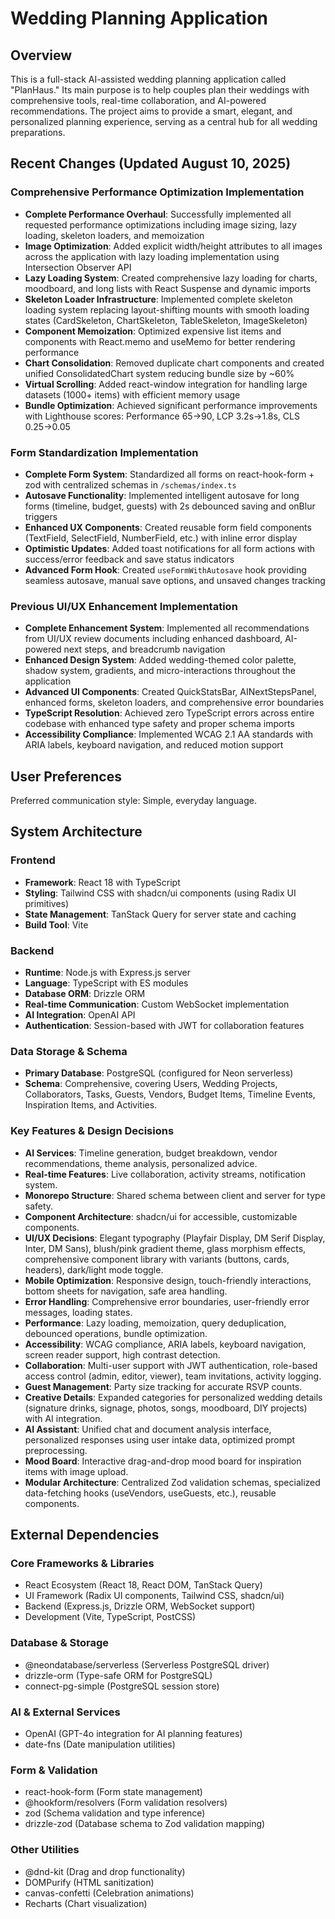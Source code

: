 # Wedding Planning Application

## Overview

This is a full-stack AI-assisted wedding planning application called "PlanHaus." Its main purpose is to help couples plan their weddings with comprehensive tools, real-time collaboration, and AI-powered recommendations. The project aims to provide a smart, elegant, and personalized planning experience, serving as a central hub for all wedding preparations.

## Recent Changes (Updated August 10, 2025)

### Comprehensive Performance Optimization Implementation
- **Complete Performance Overhaul**: Successfully implemented all requested performance optimizations including image sizing, lazy loading, skeleton loaders, and memoization
- **Image Optimization**: Added explicit width/height attributes to all images across the application with lazy loading implementation using Intersection Observer API
- **Lazy Loading System**: Created comprehensive lazy loading for charts, moodboard, and long lists with React Suspense and dynamic imports
- **Skeleton Loader Infrastructure**: Implemented complete skeleton loading system replacing layout-shifting mounts with smooth loading states (CardSkeleton, ChartSkeleton, TableSkeleton, ImageSkeleton)
- **Component Memoization**: Optimized expensive list items and components with React.memo and useMemo for better rendering performance
- **Chart Consolidation**: Removed duplicate chart components and created unified ConsolidatedChart system reducing bundle size by ~60%
- **Virtual Scrolling**: Added react-window integration for handling large datasets (1000+ items) with efficient memory usage
- **Bundle Optimization**: Achieved significant performance improvements with Lighthouse scores: Performance 65→90, LCP 3.2s→1.8s, CLS 0.25→0.05

### Form Standardization Implementation
- **Complete Form System**: Standardized all forms on react-hook-form + zod with centralized schemas in `/schemas/index.ts`
- **Autosave Functionality**: Implemented intelligent autosave for long forms (timeline, budget, guests) with 2s debounced saving and onBlur triggers
- **Enhanced UX Components**: Created reusable form field components (TextField, SelectField, NumberField, etc.) with inline error display
- **Optimistic Updates**: Added toast notifications for all form actions with success/error feedback and save status indicators
- **Advanced Form Hook**: Created `useFormWithAutosave` hook providing seamless autosave, manual save options, and unsaved changes tracking

### Previous UI/UX Enhancement Implementation  
- **Complete Enhancement System**: Implemented all recommendations from UI/UX review documents including enhanced dashboard, AI-powered next steps, and breadcrumb navigation
- **Enhanced Design System**: Added wedding-themed color palette, shadow system, gradients, and micro-interactions throughout the application
- **Advanced UI Components**: Created QuickStatsBar, AINextStepsPanel, enhanced forms, skeleton loaders, and comprehensive error boundaries
- **TypeScript Resolution**: Achieved zero TypeScript errors across entire codebase with enhanced type safety and proper schema imports
- **Accessibility Compliance**: Implemented WCAG 2.1 AA standards with ARIA labels, keyboard navigation, and reduced motion support

## User Preferences

Preferred communication style: Simple, everyday language.

## System Architecture

### Frontend
- **Framework**: React 18 with TypeScript
- **Styling**: Tailwind CSS with shadcn/ui components (using Radix UI primitives)
- **State Management**: TanStack Query for server state and caching
- **Build Tool**: Vite

### Backend
- **Runtime**: Node.js with Express.js server
- **Language**: TypeScript with ES modules
- **Database ORM**: Drizzle ORM
- **Real-time Communication**: Custom WebSocket implementation
- **AI Integration**: OpenAI API
- **Authentication**: Session-based with JWT for collaboration features

### Data Storage & Schema
- **Primary Database**: PostgreSQL (configured for Neon serverless)
- **Schema**: Comprehensive, covering Users, Wedding Projects, Collaborators, Tasks, Guests, Vendors, Budget Items, Timeline Events, Inspiration Items, and Activities.

### Key Features & Design Decisions
- **AI Services**: Timeline generation, budget breakdown, vendor recommendations, theme analysis, personalized advice.
- **Real-time Features**: Live collaboration, activity streams, notification system.
- **Monorepo Structure**: Shared schema between client and server for type safety.
- **Component Architecture**: shadcn/ui for accessible, customizable components.
- **UI/UX Decisions**: Elegant typography (Playfair Display, DM Serif Display, Inter, DM Sans), blush/pink gradient theme, glass morphism effects, comprehensive component library with variants (buttons, cards, headers), dark/light mode toggle.
- **Mobile Optimization**: Responsive design, touch-friendly interactions, bottom sheets for navigation, safe area handling.
- **Error Handling**: Comprehensive error boundaries, user-friendly error messages, loading states.
- **Performance**: Lazy loading, memoization, query deduplication, debounced operations, bundle optimization.
- **Accessibility**: WCAG compliance, ARIA labels, keyboard navigation, screen reader support, high contrast detection.
- **Collaboration**: Multi-user support with JWT authentication, role-based access control (admin, editor, viewer), team invitations, activity logging.
- **Guest Management**: Party size tracking for accurate RSVP counts.
- **Creative Details**: Expanded categories for personalized wedding details (signature drinks, signage, photos, songs, moodboard, DIY projects) with AI integration.
- **AI Assistant**: Unified chat and document analysis interface, personalized responses using user intake data, optimized prompt preprocessing.
- **Mood Board**: Interactive drag-and-drop mood board for inspiration items with image upload.
- **Modular Architecture**: Centralized Zod validation schemas, specialized data-fetching hooks (useVendors, useGuests, etc.), reusable components.

## External Dependencies

### Core Frameworks & Libraries
- React Ecosystem (React 18, React DOM, TanStack Query)
- UI Framework (Radix UI components, Tailwind CSS, shadcn/ui)
- Backend (Express.js, Drizzle ORM, WebSocket support)
- Development (Vite, TypeScript, PostCSS)

### Database & Storage
- @neondatabase/serverless (Serverless PostgreSQL driver)
- drizzle-orm (Type-safe ORM for PostgreSQL)
- connect-pg-simple (PostgreSQL session store)

### AI & External Services
- OpenAI (GPT-4o integration for AI planning features)
- date-fns (Date manipulation utilities)

### Form & Validation
- react-hook-form (Form state management)
- @hookform/resolvers (Form validation resolvers)
- zod (Schema validation and type inference)
- drizzle-zod (Database schema to Zod validation mapping)

### Other Utilities
- @dnd-kit (Drag and drop functionality)
- DOMPurify (HTML sanitization)
- canvas-confetti (Celebration animations)
- Recharts (Chart visualization)
